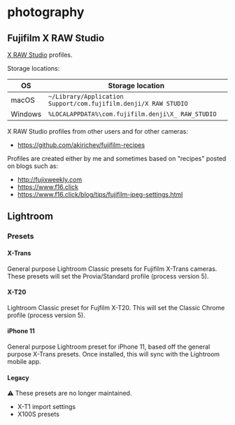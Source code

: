 # photography

## Fujifilm X RAW Studio

[X RAW Studio](https://fujifilm-x.com/sv-se/support/download/software/x-raw-studio/) profiles.

Storage locations:

| OS | Storage location |
| --- | --- |
| macOS | `~/Library/Application Support/com.fujifilm.denji/X RAW STUDIO` |
| Windows | `%LOCALAPPDATA%\com.fujifilm.denji\X_ RAW_STUDIO` |

X RAW Studio profiles from other users and for other cameras:

- https://github.com/akirichev/fujifilm-recipes

Profiles are created either by me and sometimes based on "recipes" posted on blogs such as:

- http://fujixweekly.com
- https://www.f16.click
- https://www.f16.click/blog/tips/fujifilm-jpeg-settings.html

## Lightroom

### Presets

#### X-Trans

General purpose Lightroom Classic presets for Fujifilm X-Trans cameras. These presets will set the Provia/Standard profile (process version 5).

#### X-T20

Lightroom Classic preset for Fujfilm X-T20. This will set the Classic Chrome profile (process version 5).

#### iPhone 11

General purpose Lightroom preset for iPhone 11, based off the general purpose X-Trans presets. Once installed, this will sync with the Lightroom mobile app.

#### Legacy

:warning: These presets are no longer maintained.

- X-T1 import settings
- X100S presets
